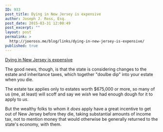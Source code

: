 ```yaml
---
ID: 933
post_title: Dying in New Jersey is expensive
author: Joseph J. Ross, Esq.
post_date: 2015-03-31 12:00:49
post_excerpt: ""
layout: post
permalink: >
  http://joeross.me/blog/links/dying-in-new-jersey-is-expensive/
published: true
---
```

[Dying in New Jersey is expensive](http://www.usatoday.com/story/news/nation/2015/02/10/lawmakers-hope-to-bury-death-tax-in-nj/23194471/)

The good news, though, is that the state is considering changes to the estate and inheritance taxes, which together "doulbe dip" into your estate when you die. 

The estate tax applies only to estates worth $675,000 or more, so many of us (me, at least) will scoff and say we *wish* we had enough dough for it to apply to *us*. 

But the wealthy folks to whom it *does* apply have a great incentive to get out of New Jersey before they die, taking substantial amounts of income tax, not to mention money that would otherwise be generally returned to the state's economy, with them.